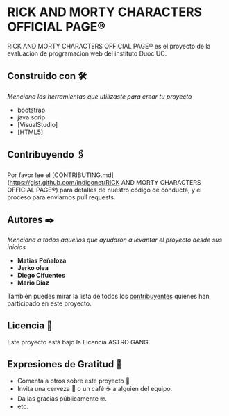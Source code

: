 # RICK AND MORTY CHARACTERS OFFICIAL PAGE®

RICK AND MORTY CHARACTERS OFFICIAL PAGE® es el proyecto de la evaluacion de programacion web del instituto Duoc UC.

## Construido con 🛠️

_Menciona las herramientas que utilizaste para crear tu proyecto_

* bootstrap
* java scrip
* [VisualStudio] 
* [HTML5]

## Contribuyendo 🖇️

Por favor lee el [CONTRIBUTING.md](https://gist.github.com/indigonet/RICK AND MORTY CHARACTERS OFFICIAL PAGE®) para detalles de nuestro código de conducta, y el proceso para enviarnos pull requests.


## Autores ✒️

_Menciona a todos aquellos que ayudaron a levantar el proyecto desde sus inicios_

* **Matias Peñaloza** 
* **Jerko olea** 
* **Diego Cifuentes** 
* **Mario Diaz** 

También puedes mirar la lista de todos los [contribuyentes](https://github.com/your/indigonet/TallerKushau) quíenes han participado en este proyecto. 

## Licencia 📄

Este proyecto está bajo la Licencia ASTRO GANG.

## Expresiones de Gratitud 🎁

* Comenta a otros sobre este proyecto 📢
* Invita una cerveza 🍺 o un café ☕ a alguien del equipo. 
* Da las gracias públicamente 🤓.
* etc.
